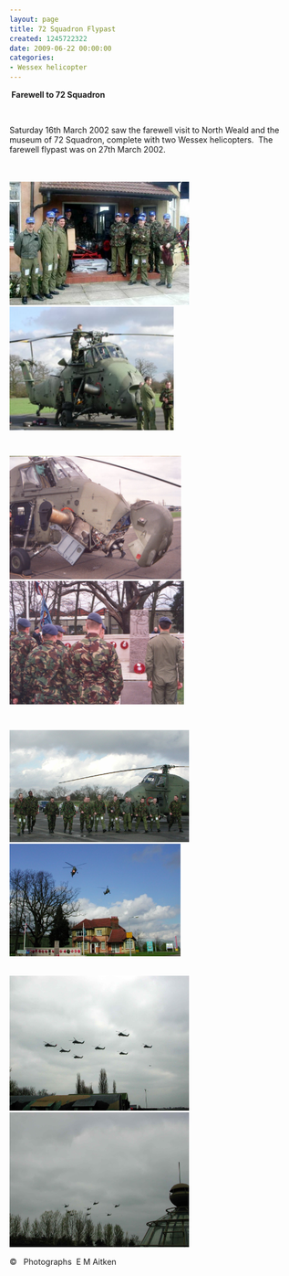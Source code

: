 ```yaml
---
layout: page
title: 72 Squadron Flypast
created: 1245722322
date: 2009-06-22 00:00:00
categories:
- Wessex helicopter
---
```

<p class="rtecenter"><strong>&nbsp;Farewell to 72 Squadron</strong></p><p class="rtecenter">&nbsp;</p><p class="rtecenter">Saturday 16th March 2002 saw the farewell visit to North Weald and the museum of 72 Squadron, complete with two Wessex helicopters.&nbsp; The farewell flypast was on 27th March 2002.</p><p class="rtecenter"><br /><br /><img height="216" width="315" src="/images/72_CREW_1_0.jpg" alt="Crew of 72 Squadron" />&nbsp;&nbsp;&nbsp; <img height="216" width="288" align="top" src="/images/72Sqdn1_0.jpg" alt="Wessex helicopters" /></p><p class="rtecenter">&nbsp;</p><p class="rtecenter"><img height="216" width="301" src="/images/72EngineExposed.jpg" alt="Wessex helicopter with engine exposed" />&nbsp;&nbsp;&nbsp; <img height="216" width="306" align="top" src="/images/72MemorialGp.jpg" alt="72 Squadron at the North Weald memorial" /></p><p class="rtecenter">&nbsp;</p><p class="rtecenter"><img height="196" width="315" src="/images/72Sqdn3.jpg" alt="Members of 72 Squadron" />&nbsp;&nbsp; <img height="197" width="300" src="/images/72Sqdn4.jpg" alt="Wessex helicopters over North Weald Airfield Museum" /><br />&nbsp;</p><p class="rtecenter"><img height="236" width="315" src="/images/72_Sqdn_Farewell_2.jpg" alt="72 Squadron over North Weald airfield" />&nbsp;&nbsp; <img height="236" width="315" align="top" src="/images/72_Sqdn_Farewell_3.jpg" alt="72 Squadron flying past North Weald airfield" /><br /><br /> &copy;&nbsp;&nbsp; Photographs&nbsp; E M Aitken</p>
